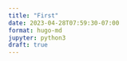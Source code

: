 ```yaml
---
title: "First"
date: 2023-04-28T07:59:30-07:00
format: hugo-md
jupyter: python3
draft: true
---
```


